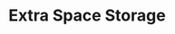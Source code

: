 ---
title: "Extra Space Storage"
url: /mesa/extra-space-storage-north-greenfield-road/
shop: storage rental
---